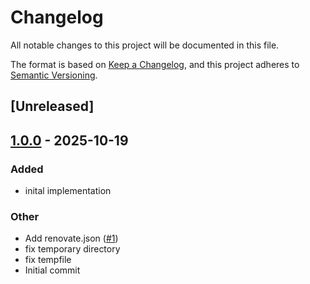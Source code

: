 # Changelog

All notable changes to this project will be documented in this file.

The format is based on [Keep a Changelog](https://keepachangelog.com/en/1.0.0/),
and this project adheres to [Semantic Versioning](https://semver.org/spec/v2.0.0.html).

## [Unreleased]

## [1.0.0](https://github.com/jzeuzs/normality/releases/tag/v1.0.0) - 2025-10-19

### Added

- inital implementation

### Other

- Add renovate.json ([#1](https://github.com/jzeuzs/normality/pull/1))
- fix temporary directory
- fix tempfile
- Initial commit
